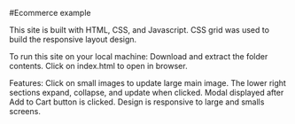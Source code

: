 #Ecommerce example

This site is built with HTML, CSS, and Javascript. CSS grid was used to build the responsive layout design. 

To run this site on your local machine: 
    Download and extract the folder contents.
    Click on index.html to open in browser.

Features:
    Click on small images to update large main image.
    The lower right sections expand, collapse, and update when clicked.
    Modal displayed after Add to Cart button is clicked.
    Design is responsive to large and smalls screens.

